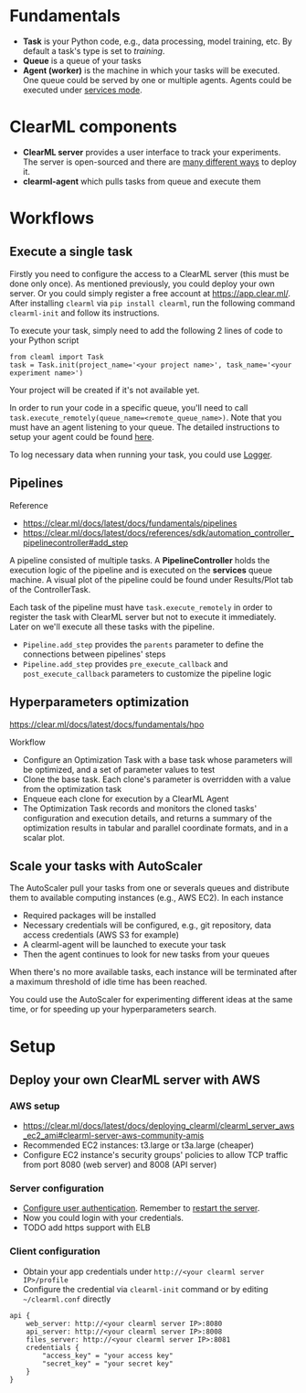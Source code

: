 # Fundamentals
- **Task** is your Python code, e.g., data processing, model training, etc.
    By default a task's type is set to *training*.
- **Queue** is a queue of your tasks
- **Agent (worker)** is the machine in which your tasks will be executed. One queue could be served by one or multiple agents. Agents could be executed under [services mode](https://clear.ml/docs/latest/docs/clearml_agent/#services-mode).

# ClearML components
- **ClearML server** provides a user interface to track your experiments.
    The server is open-sourced and there are [many different ways](https://clear.ml/docs/latest/docs/deploying_clearml/clearml_server#deployment) to deploy it.
- **clearml-agent**  which pulls tasks from queue and execute them

# Workflows
## Execute a single task
Firstly you need to configure the access to a ClearML server (this must be done only once). 
As mentioned previously, you could deploy your own server.
Or you could simply register a free account at https://app.clear.ml/.
After installing `clearml` via `pip install clearml`, run the following command `clearml-init` and follow
its instructions.

To execute your task, simply need to add the following 2 lines of code to your Python script
```
from cleaml import Task
task = Task.init(project_name='<your project name>', task_name='<your experiment name>')
```
Your project will be created if it's not available yet.

In order to run your code in a specific queue, you'll need to call `task.execute_remotely(queue_name=<remote_queue_name>)`. Note that you must have an agent listening to your queue.
The detailed instructions to setup your agent could be found [here](https://clear.ml/docs/latest/docs/clearml_agent).

To log necessary data when running your task, you could use
[Logger](https://clear.ml/docs/latest/docs/fundamentals/logger/).

## Pipelines
Reference 
- https://clear.ml/docs/latest/docs/fundamentals/pipelines
- https://clear.ml/docs/latest/docs/references/sdk/automation_controller_pipelinecontroller#add_step

A pipeline consisted of multiple tasks.
A **PipelineController** holds the execution logic of the pipeline and is executed on the **services** queue machine.
A visual plot of the pipeline could be found under Results/Plot tab of the ControllerTask.

Each task of the pipeline must have `task.execute_remotely` in order to register the task
with ClearML server but not to execute it immediately.
Later on we'll execute all these tasks with the pipeline.

- `Pipeline.add_step` provides the `parents` parameter to define the connections between pipelines' steps
- `Pipeline.add_step` provides `pre_execute_callback` and `post_execute_callback` parameters to customize the pipeline logic

## Hyperparameters optimization
https://clear.ml/docs/latest/docs/fundamentals/hpo

Workflow
- Configure an Optimization Task with a base task whose parameters will be optimized, and a set of parameter values to test
- Clone the base task. Each clone's parameter is overridden with a value from the optimization task
- Enqueue each clone for execution by a ClearML Agent
- The Optimization Task records and monitors the cloned tasks' configuration and execution details, and returns a summary of the optimization results in tabular and parallel coordinate formats, and in a scalar plot.

## Scale your tasks with AutoScaler
The AutoScaler pull your tasks from one or severals queues and distribute them to available computing 
instances (e.g., AWS EC2). In each instance
- Required packages will be installed
- Necessary credentials will be configured, e.g., git repository, data access credentials (AWS S3 for example)
- A clearml-agent will be launched to execute your task
- Then the agent continues to look for new tasks from your queues

When there's no more available tasks, each instance will be terminated after a maximum threshold of idle time has been reached.

You could use the AutoScaler for experimenting different ideas at the same time, or for speeding up your
hyperparameters search.

# Setup
## Deploy your own ClearML server with AWS
### AWS setup
- https://clear.ml/docs/latest/docs/deploying_clearml/clearml_server_aws_ec2_ami#clearml-server-aws-community-amis
- Recommended EC2 instances: t3.large or t3a.large (cheaper)
- Configure EC2 instance's security groups' policies to allow TCP traffic from port 8080 (web server) and 8008 (API server)

### Server configuration
- [Configure user authentication](https://clear.ml/docs/latest/docs/deploying_clearml/clearml_server_config#using-hashed-passwords). Remember to [restart the server](https://github.com/allegroai/clearml-server#restarting-clearml-server).
- Now you could login with your credentials.
- TODO add https support with ELB

### Client configuration
- Obtain your app credentials under `http://<your clearml server IP>/profile`
- Configure the credential via `clearml-init` command or by editing `~/clearml.conf` directly
```
api {
    web_server: http://<your clearml server IP>:8080
    api_server: http://<your clearml server IP>:8008
    files_server: http://<your clearml server IP>:8081
    credentials {
        "access_key" = "your access key"
        "secret_key" = "your secret key"
    }
}
```
